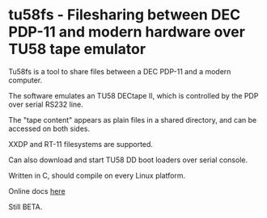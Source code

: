 # tu58fs - Filesharing between DEC PDP-11 and modern hardware over TU58 tape emulator

Tu58fs is a tool to share files between a DEC PDP-11 and a modern computer.

The software emulates an TU58 DECtape II, which is controlled by the PDP over serial RS232 line.

The "tape content" appears as plain files in a shared directory, and can be accessed on both sides.

XXDP and RT-11 filesystems are supported.

Can also download and start TU58 DD boot loaders over serial console.

Written in C, should compile on every Linux platform.

Online docs [here](https://www.retrocmp.com/tools/tu58fs)

Still BETA.
